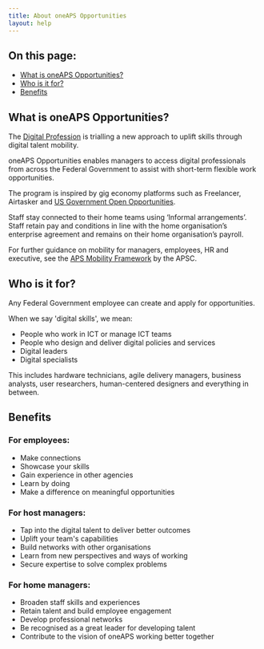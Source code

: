 ```yaml
---
title: About oneAPS Opportunities
layout: help
---
```


<nav class="au-inpage-nav-links" aria-label="in page navigation">
  <h2 class="au-inpage-nav-links__heading">On this page:</h2>
  <ul class="au-link-list">
    <li><a href="#What-is-oneAPS-Opportunities">What is oneAPS Opportunities?</a></li>
    <li><a href="#Who-is-it-for?">Who is it for?</a></li>
    <li><a href="#Benefits">Benefits</a></li>
  </ul>
</nav>

## <span id="What-is-oneAPS-Opportunities">What is oneAPS Opportunities?</span>

The <a href="https://www.digitalprofession.gov.au/" target="_blank" rel="external noreferrer">Digital Profession</a> is trialling a new approach to uplift skills through digital talent mobility. 

oneAPS Opportunities enables managers to access digital professionals from across the Federal Government to assist with short-term flexible work opportunities.

The program is inspired by gig economy platforms such as Freelancer, Airtasker and <a href="https://openopps.usajobs.gov/" target="_blank" rel="external noreferrer">US Government Open Opportunities</a>.

Staff stay connected to their home teams using ‘Informal arrangements’. Staff retain pay and conditions in line with the home organisation’s enterprise agreement and remains on their home organisation’s payroll.

For further guidance on mobility for managers, employees, HR and executive, see the <a href="https://www.apsc.gov.au/initiatives-and-programs/aps-mobility-framework/mobility-fundamentals" target="_blank" rel="external noreferrer">APS Mobility Framework</a> by the APSC.

## <span id="Who-is-it-for?">Who is it for?</span>

Any Federal Government employee can create and apply for opportunities. 

When we say 'digital skills', we mean: 
- People who work in ICT or manage ICT teams
- People who design and deliver digital policies and services 
- Digital leaders
- Digital specialists

This includes hardware technicians, agile delivery managers, business analysts, user researchers, human-centered designers and everything in between.

## <span id="Benefits">Benefits</span>

### For employees:

- Make connections
- Showcase your skills
- Gain experience in other agencies
- Learn by doing
- Make a difference on meaningful opportunities

### For host managers:

- Tap into the digital talent to deliver better outcomes
- Uplift your team's capabilities
- Build networks with other organisations
- Learn from new perspectives and ways of working
- Secure expertise to solve complex problems

### For home managers:
- Broaden staff skills and experiences
- Retain talent and build employee engagement
- Develop professional networks
- Be recognised as a great leader for developing talent
- Contribute to the vision of oneAPS working better together

